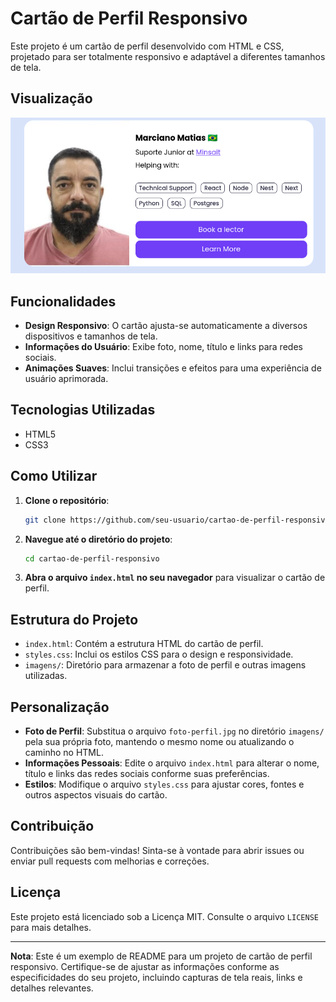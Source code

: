 # Cartão de Perfil Responsivo

Este projeto é um cartão de perfil desenvolvido com HTML e CSS, projetado para ser totalmente responsivo e adaptável a diferentes tamanhos de tela.

## Visualização

![Imagem do Cartão de Perfil](cardprof.png)

## Funcionalidades

- **Design Responsivo**: O cartão ajusta-se automaticamente a diversos dispositivos e tamanhos de tela.
- **Informações do Usuário**: Exibe foto, nome, título e links para redes sociais.
- **Animações Suaves**: Inclui transições e efeitos para uma experiência de usuário aprimorada.

## Tecnologias Utilizadas

- HTML5
- CSS3

## Como Utilizar

1. **Clone o repositório**:

   ```bash
   git clone https://github.com/seu-usuario/cartao-de-perfil-responsivo.git
   ```

2. **Navegue até o diretório do projeto**:

   ```bash
   cd cartao-de-perfil-responsivo
   ```

3. **Abra o arquivo `index.html` no seu navegador** para visualizar o cartão de perfil.

## Estrutura do Projeto

- `index.html`: Contém a estrutura HTML do cartão de perfil.
- `styles.css`: Inclui os estilos CSS para o design e responsividade.
- `imagens/`: Diretório para armazenar a foto de perfil e outras imagens utilizadas.

## Personalização

- **Foto de Perfil**: Substitua o arquivo `foto-perfil.jpg` no diretório `imagens/` pela sua própria foto, mantendo o mesmo nome ou atualizando o caminho no HTML.
- **Informações Pessoais**: Edite o arquivo `index.html` para alterar o nome, título e links das redes sociais conforme suas preferências.
- **Estilos**: Modifique o arquivo `styles.css` para ajustar cores, fontes e outros aspectos visuais do cartão.

## Contribuição

Contribuições são bem-vindas! Sinta-se à vontade para abrir issues ou enviar pull requests com melhorias e correções.

## Licença

Este projeto está licenciado sob a Licença MIT. Consulte o arquivo `LICENSE` para mais detalhes.

---

**Nota**: Este é um exemplo de README para um projeto de cartão de perfil responsivo. Certifique-se de ajustar as informações conforme as especificidades do seu projeto, incluindo capturas de tela reais, links e detalhes relevantes.
